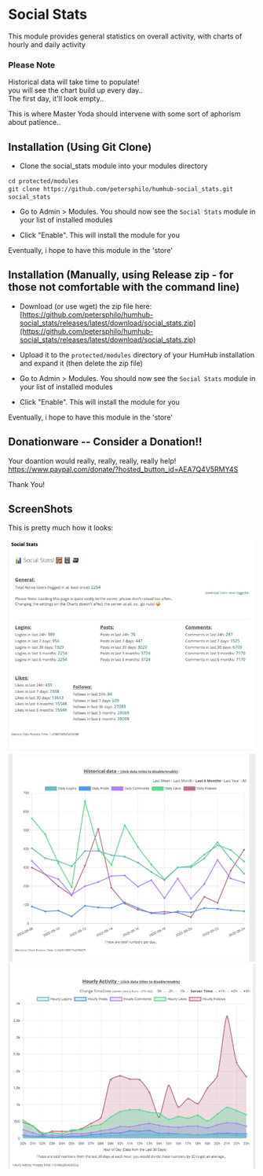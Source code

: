 # Social Stats
This module provides general statistics on overall activity, with charts of hourly and daily activity

### Please Note

Historical data will take time to populate!  
you will see the chart build up every day..  
The first day, it'll look empty..

This is where Master Yoda should intervene with some sort of aphorism about patience..

## Installation (Using Git Clone)

- Clone the social_stats module into your modules directory
```
cd protected/modules
git clone https://github.com/petersphilo/humhub-social_stats.git social_stats
```

- Go to Admin > Modules. You should now see the `Social Stats` module in your list of installed modules

- Click "Enable". This will install the module for you

Eventually, i hope to have this module in the 'store'

## Installation (Manually, using Release zip - for those not comfortable with the command line)

- Download (or use wget) the zip file here: [https://github.com/petersphilo/humhub-social_stats/releases/latest/download/social_stats.zip](https://github.com/petersphilo/humhub-social_stats/releases/latest/download/social_stats.zip)

- Upload it to the `protected/modules` directory of your HumHub installation and expand it (then delete the zip file)

- Go to Admin > Modules. You should now see the `Social Stats` module in your list of installed modules

- Click "Enable". This will install the module for you

Eventually, i hope to have this module in the 'store'

## Donationware -- Consider a Donation!!

Your doantion would really, really, really, really help!  
https://www.paypal.com/donate/?hosted_button_id=AEA7Q4V5RMY4S

Thank You!


## ScreenShots

This is pretty much how it looks:

![ScreenShot 1](/assets/screen-1.jpg?raw=true "ScreenShot 1")  
![ScreenShot 2](/assets/screen-2.jpg?raw=true "ScreenShot 2")  
![ScreenShot 3](/assets/screen-3.jpg?raw=true "ScreenShot 3")
